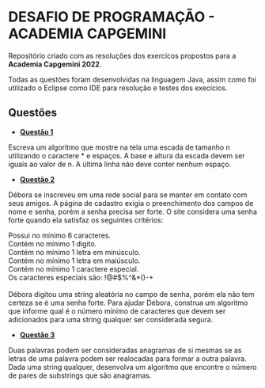 # DESAFIO DE PROGRAMAÇÃO - ACADEMIA CAPGEMINI

Repositório criado com as resoluções dos exercícos propostos para a **Academia Capgemini 2022**.

Todas as questões foram desenvolvidas na linguagem Java, assim como foi utilizado o Eclipse como IDE para resolução e testes dos execícios.


## Questões
* [**Questão 1**](https://github.com/julianacsmacedo/DesafioCapgemini/blob/main/Exercicio1.java)

Escreva um algoritmo que mostre na tela uma escada de tamanho n utilizando o caractere * e espaços. A base e altura da escada devem ser iguais ao valor de n. A última linha não deve conter nenhum espaço.<br>

* [**Questão 2**](https://github.com/julianacsmacedo/DesafioCapgemini/blob/main/Exercicio2.java)

Débora se inscreveu em uma rede social para se manter em contato com seus amigos. A página de cadastro exigia o preenchimento dos campos de nome e senha, porém a senha precisa ser forte. O site considera uma senha forte quando ela satisfaz os seguintes critérios:

Possui no mínimo 6 caracteres. <br>
Contém no mínimo 1 digito.<br>
Contém no mínimo 1 letra em minúsculo.<br>
Contém no mínimo 1 letra em maiúsculo.<br>
Contém no mínimo 1 caractere especial.<br>
Os caracteres especiais são: !@#$%^&*()-+<br><br>
Débora digitou uma string aleatória no campo de senha, porém ela não tem certeza se é uma senha forte. Para ajudar Débora, construa um algoritmo que informe qual é o número mínimo de caracteres que devem ser adicionados para uma string qualquer ser considerada segura.<br>

* [**Questão 3**](https://github.com/julianacsmacedo/DesafioCapgemini/blob/main/Exercicio3.java)

Duas palavras podem ser consideradas anagramas de si mesmas se as letras de uma palavra podem ser realocadas para formar a outra palavra. Dada uma string qualquer, desenvolva um algoritmo que encontre o número de pares de substrings que são anagramas.
